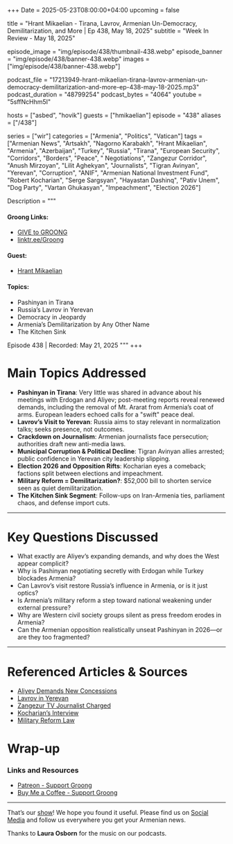 +++
Date = 2025-05-23T08:00:00+04:00
upcoming = false

title = "Hrant Mikaelian - Tirana, Lavrov, Armenian Un-Democracy, Demilitarization, and More | Ep 438, May 18, 2025"
subtitle = "Week In Review - May 18, 2025"

episode_image = "img/episode/438/thumbnail-438.webp"
episode_banner = "img/episode/438/banner-438.webp"
images = ["img/episode/438/banner-438.webp"]

podcast_file = "17213949-hrant-mikaelian-tirana-lavrov-armenian-un-democracy-demilitarization-and-more-ep-438-may-18-2025.mp3"
podcast_duration = "48799254"
podcast_bytes = "4064"
youtube = "5sffNcHhm5I"

hosts = ["asbed", "hovik"]
guests = ["hmikaelian"]
episode = "438"
aliases = ["/438"]

series = ["wir"]
categories = ["Armenia", "Politics", "Vatican"]
tags = ["Armenian News", "Artsakh", "Nagorno Karabakh", "Hrant Mikaelian", "Armenia", "Azerbaijan", "Turkey", "Russia", "Tirana", "European Security", "Corridors", "Borders", "Peace", " Negotiations", "Zangezur Corridor", "Anush Mirzoyan", "Lilit Aghekyan", "Journalists", "Tigran Avinyan", "Yerevan", "Corruption", "ANIF", "Armenian National Investment Fund", "Robert Kocharian", "Serge Sargsyan", "Hayastan Dashinq", "Pativ Unem", "Dog Party", "Vartan Ghukasyan", "Impeachment", "Election 2026"]

Description = """

#### Groong Links:
* [GIVE to GROONG](https://podcasts.groong.org/donate)
* [linktr.ee/Groong](https://linktr.ee/groong)

#### Guest:
* [Hrant Mikaelian](/guest/hmikaelian)

#### Topics:
* Pashinyan in Tirana
* Russia’s Lavrov in Yerevan
* Democracy in Jeopardy
* Armenia’s Demilitarization by Any Other Name
* The Kitchen Sink

Episode 438 | Recorded: May 21, 2025 """
+++

# **Main Topics Addressed**

- **Pashinyan in Tirana**: Very little was shared in advance about his meetings with Erdogan and Aliyev; post-meeting reports reveal renewed demands, including the removal of Mt. Ararat from Armenia’s coat of arms. European leaders echoed calls for a "swift" peace deal.
- **Lavrov’s Visit to Yerevan**: Russia aims to stay relevant in normalization talks; seeks presence, not outcomes.
- **Crackdown on Journalism**: Armenian journalists face persecution; authorities draft new anti-media laws.
- **Municipal Corruption & Political Decline**: Tigran Avinyan allies arrested; public confidence in Yerevan city leadership slipping.
- **Election 2026 and Opposition Rifts**: Kocharian eyes a comeback; factions split between elections and impeachment.
- **Military Reform = Demilitarization?**: $52,000 bill to shorten service seen as quiet demilitarization.
- **The Kitchen Sink Segment**: Follow-ups on Iran-Armenia ties, parliament chaos, and defense import cuts.

---

# **Key Questions Discussed**

- What exactly are Aliyev’s expanding demands, and why does the West appear complicit?
- Why is Pashinyan negotiating secretly with Erdogan while Turkey blockades Armenia?
- Can Lavrov’s visit restore Russia’s influence in Armenia, or is it just optics?
- Is Armenia’s military reform a step toward national weakening under external pressure?
- Why are Western civil society groups silent as press freedom erodes in Armenia?
- Can the Armenian opposition realistically unseat Pashinyan in 2026—or are they too fragmented?

---

# **Referenced Articles & Sources**

- [Aliyev Demands New Concessions](https://asbarez.com/baku-continues-to-insist-on-changes-to-armenian-constitution-and-now-coat-of-arms/)
- [Lavrov in Yerevan](https://armenpress.am/en/article/1219721)
- [Zangezur TV Journalist Charged](https://www.azatutyun.am/a/33418459.html)
- [Kocharian’s Interview](https://www.azatutyun.am/a/33419421.html)
- [Military Reform Law](https://jam-news.net/just-one-month-of-military-service-in-armenia-for-a-price/)



# Wrap-up

### **Links and Resources**

* [Patreon - Support Groong](https://www.patreon.com/ann_groong)
* [Buy Me a Coffee - Support Groong](https://www.buymeacoffee.com/groong)

---

That’s our [show](https://podcasts.groong.org/)! We hope you found it useful. Please find us on [Social Media](https://linktr.ee/groong) and follow us everywhere you get your Armenian news.

Thanks to **Laura Osborn** for the music on our podcasts.
